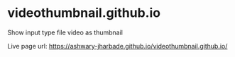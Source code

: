 # videothumbnail.github.io
Show input type file video as thumbnail

Live page url: https://ashwary-jharbade.github.io/videothumbnail.github.io/
